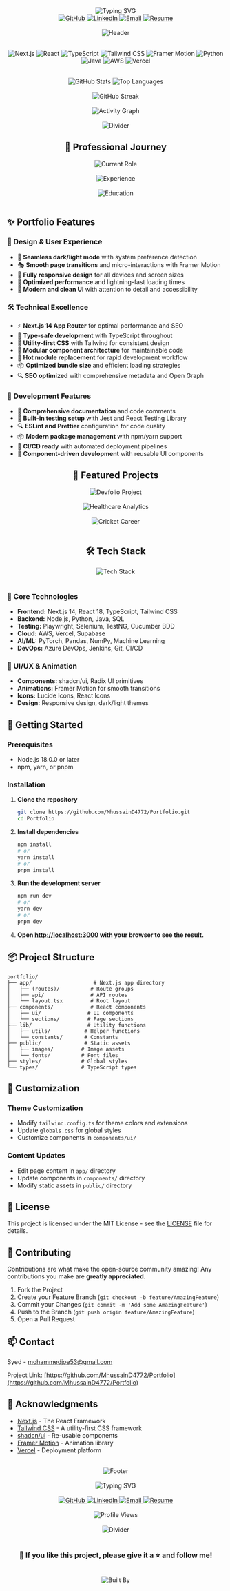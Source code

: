 <div align="center">
  <img src="https://readme-typing-svg.demolab.com?font=Fira+Code&pause=1000&color=3B82F6&center=true&vCenter=true&width=435&lines=Welcome+to+Syed's+Portfolio!;QA+Automation+Engineer;Full-Stack+Developer;AI%2FML+Enthusiast;Semi+Professional+Cricketer" alt="Typing SVG" />
</div>

<div align="center">
  <a href="https://github.com/MhussainD4772">
    <img src="https://img.shields.io/badge/GitHub-100000?style=for-the-badge&logo=github&logoColor=white" alt="GitHub" />
  </a>
  <a href="https://www.linkedin.com/in/syed-mohammed-hussain-8b385b209/">
    <img src="https://img.shields.io/badge/LinkedIn-0077B5?style=for-the-badge&logo=linkedin&logoColor=white" alt="LinkedIn" />
  </a>
  <a href="mailto:mohammedjoe53@gmail.com">
    <img src="https://img.shields.io/badge/Email-D14836?style=for-the-badge&logo=gmail&logoColor=white" alt="Email" />
  </a>
  <a href="https://drive.google.com/file/d/1b29g67s0FQRDYGbtnClVcD9ErJv9hBBL/view">
    <img src="https://img.shields.io/badge/Resume-4285F4?style=for-the-badge&logo=googledrive&logoColor=white" alt="Resume" />
  </a>
</div>

<br>

<div align="center">
  <img src="https://capsule-render.vercel.app/api?type=waving&color=gradient&customColorList=6,11,20&height=300&section=header&text=🚀%20Syed's%20Portfolio&fontSize=50&fontAlignY=40&desc=QA%20Automation%20Engineer%20%7C%20Full-Stack%20Developer%20%7C%20AI%2FML%20Enthusiast&descAlignY=60&descAlign=center" alt="Header" />
</div>

<br>

<div align="center">

![Next.js](https://img.shields.io/badge/Next.js-14.2.14-black?style=for-the-badge&logo=next.js)
![React](https://img.shields.io/badge/React-18-blue?style=for-the-badge&logo=react)
![TypeScript](https://img.shields.io/badge/TypeScript-5-blue?style=for-the-badge&logo=typescript)
![Tailwind CSS](https://img.shields.io/badge/Tailwind_CSS-3.4.1-38B2AC?style=for-the-badge&logo=tailwind-css)
![Framer Motion](https://img.shields.io/badge/Framer_Motion-11.11.1-black?style=for-the-badge&logo=framer)
![Python](https://img.shields.io/badge/Python-3776AB?style=for-the-badge&logo=python&logoColor=white)
![Java](https://img.shields.io/badge/Java-ED8B00?style=for-the-badge&logo=openjdk&logoColor=white)
![AWS](https://img.shields.io/badge/AWS-FF9900?style=for-the-badge&logo=amazonaws&logoColor=white)
![Vercel](https://img.shields.io/badge/Vercel-000000?style=for-the-badge&logo=vercel&logoColor=white)

</div>

<br>

<div align="center">
  <img src="https://github-readme-stats.vercel.app/api?username=MhussainD4772&show_icons=true&theme=tokyonight&hide_border=true&bg_color=0D1117&title_color=3B82F6&icon_color=3B82F6&text_color=FFFFFF" alt="GitHub Stats" />
  <img src="https://github-readme-stats.vercel.app/api/top-langs/?username=MhussainD4772&layout=compact&theme=tokyonight&hide_border=true&bg_color=0D1117&title_color=3B82F6&text_color=FFFFFF" alt="Top Languages" />
</div>

<br>

<div align="center">
  <img src="https://github-readme-streak-stats.herokuapp.com/?user=MhussainD4772&theme=tokyonight&hide_border=true&background=0D1117&stroke=3B82F6&ring=3B82F6&fire=3B82F6&currStreakNum=FFFFFF&sideNums=FFFFFF&currStreakLabel=FFFFFF&sideLabels=FFFFFF&dates=FFFFFF" alt="GitHub Streak" />
</div>

<br>

<div align="center">
  <img src="https://github-readme-activity-graph.vercel.app/graph?username=MhussainD4772&theme=tokyo-night&hide_border=true&bg_color=0D1117&color=3B82F6&line=3B82F6&point=FFFFFF&area=true&area_color=3B82F6" alt="Activity Graph" />
</div>

<br>

<div align="center">
  <img src="https://capsule-render.vercel.app/api?type=rect&color=gradient&customColorList=6,11,20&height=2&section=header" alt="Divider" />
</div>

<div align="center">
  <h2>🎯 Professional Journey</h2>
</div>

<div align="center">
  <img src="https://capsule-render.vercel.app/api?type=soft&color=gradient&customColorList=6,11,20&height=100&section=header&text=💼%20Current%20Role&fontSize=30&fontAlignY=40&desc=QA%20Automation%20Engineer%20at%20F.N.B%20Corporation&descAlignY=60&descAlign=center" alt="Current Role" />
</div>

<br>

<div align="center">
  <img src="https://capsule-render.vercel.app/api?type=soft&color=gradient&customColorList=6,11,20&height=100&section=header&text=🏆%20Experience&fontSize=30&fontAlignY=40&desc=Amazon%20%7C%20F.N.B%20Corporation%20%7C%20Hyderabad%20Cricket%20Association&descAlignY=60&descAlign=center" alt="Experience" />
</div>

<br>

<div align="center">
  <img src="https://capsule-render.vercel.app/api?type=soft&color=gradient&customColorList=6,11,20&height=100&section=header&text=🎓%20Education&fontSize=30&fontAlignY=40&desc=MS%20IT%20%7C%20Harvard%20CS50%20%7C%20AWS%20Certifications&descAlignY=60&descAlign=center" alt="Education" />
</div>

<br>

## ✨ Portfolio Features

### 🎨 Design & User Experience
- 🌙 **Seamless dark/light mode** with system preference detection
- 🎭 **Smooth page transitions** and micro-interactions with Framer Motion
- 📱 **Fully responsive design** for all devices and screen sizes
- 🎯 **Optimized performance** and lightning-fast loading times
- 🎨 **Modern and clean UI** with attention to detail and accessibility

### 🛠️ Technical Excellence
- ⚡ **Next.js 14 App Router** for optimal performance and SEO
- 🎯 **Type-safe development** with TypeScript throughout
- 🎨 **Utility-first CSS** with Tailwind for consistent design
- 🧩 **Modular component architecture** for maintainable code
- 🔄 **Hot module replacement** for rapid development workflow
- 📦 **Optimized bundle size** and efficient loading strategies
- 🔍 **SEO optimized** with comprehensive metadata and Open Graph

### 🚀 Development Features
- 📝 **Comprehensive documentation** and code comments
- 🧪 **Built-in testing setup** with Jest and React Testing Library
- 🔍 **ESLint and Prettier** configuration for code quality
- 📦 **Modern package management** with npm/yarn support
- 🔄 **CI/CD ready** with automated deployment pipelines
- 🎨 **Component-driven development** with reusable UI components

<div align="center">
  <h2>🚀 Featured Projects</h2>
</div>

<div align="center">
  <img src="https://capsule-render.vercel.app/api?type=soft&color=gradient&customColorList=6,11,20&height=80&section=header&text=💻%20Devfolio%20Portfolio%20Generator&fontSize=25&fontAlignY=40&desc=Full-Stack%20Web%20App%20%7C%20React%20%7C%20Supabase&descAlignY=60&descAlign=center" alt="Devfolio Project" />
</div>

<br>

<div align="center">
  <img src="https://capsule-render.vercel.app/api?type=soft&color=gradient&customColorList=6,11,20&height=80&section=header&text=📊%20Healthcare%20Analytics%20Pipeline&fontSize=25&fontAlignY=40&desc=Data%20Analytics%20%7C%20Python%20%7C%20SQL%20%7C%20Machine%20Learning&descAlignY=60&descAlign=center" alt="Healthcare Analytics" />
</div>

<br>

<div align="center">
  <img src="https://capsule-render.vercel.app/api?type=soft&color=gradient&customColorList=6,11,20&height=80&section=header&text=🏏%20Semi%20Professional%20Cricketer&fontSize=25&fontAlignY=40&desc=Pittsburgh%20Cricket%20Team%20%7C%20Leadership%20%7C%20Strategy&descAlignY=60&descAlign=center" alt="Cricket Career" />
</div>

<br>

<div align="center">
  <h2>🛠️ Tech Stack</h2>
</div>

<div align="center">
  <img src="https://skillicons.dev/icons?i=nextjs,react,typescript,tailwind,nodejs,python,java,aws,git,github,vscode,figma" alt="Tech Stack" />
</div>

<br>

### 🎯 Core Technologies
- **Frontend:** Next.js 14, React 18, TypeScript, Tailwind CSS
- **Backend:** Node.js, Python, Java, SQL
- **Testing:** Playwright, Selenium, TestNG, Cucumber BDD
- **Cloud:** AWS, Vercel, Supabase
- **AI/ML:** PyTorch, Pandas, NumPy, Machine Learning
- **DevOps:** Azure DevOps, Jenkins, Git, CI/CD

### 🎨 UI/UX & Animation
- **Components:** shadcn/ui, Radix UI primitives
- **Animations:** Framer Motion for smooth transitions
- **Icons:** Lucide Icons, React Icons
- **Design:** Responsive design, dark/light themes

## 🚀 Getting Started

### Prerequisites
- Node.js 18.0.0 or later
- npm, yarn, or pnpm

### Installation

1. **Clone the repository**
   ```bash
   git clone https://github.com/MhussainD4772/Portfolio.git
   cd Portfolio
   ```

2. **Install dependencies**
   ```bash
   npm install
   # or
   yarn install
   # or
   pnpm install
   ```

3. **Run the development server**
   ```bash
   npm run dev
   # or
   yarn dev
   # or
   pnpm dev
   ```

4. **Open [http://localhost:3000](http://localhost:3000) with your browser to see the result.**

## 📦 Project Structure

```
portfolio/
├── app/                    # Next.js app directory
│   ├── (routes)/          # Route groups
│   ├── api/               # API routes
│   └── layout.tsx         # Root layout
├── components/            # React components
│   ├── ui/               # UI components
│   └── sections/         # Page sections
├── lib/                  # Utility functions
│   ├── utils/           # Helper functions
│   └── constants/       # Constants
├── public/              # Static assets
│   ├── images/         # Image assets
│   └── fonts/          # Font files
├── styles/             # Global styles
└── types/              # TypeScript types
```

## 🎨 Customization

### Theme Customization
- Modify `tailwind.config.ts` for theme colors and extensions
- Update `globals.css` for global styles
- Customize components in `components/ui/`

### Content Updates
- Edit page content in `app/` directory
- Update components in `components/` directory
- Modify static assets in `public/` directory

## 📝 License

This project is licensed under the MIT License - see the [LICENSE](LICENSE) file for details.

## 🤝 Contributing

Contributions are what make the open-source community amazing! Any contributions you make are **greatly appreciated**.

1. Fork the Project
2. Create your Feature Branch (`git checkout -b feature/AmazingFeature`)
3. Commit your Changes (`git commit -m 'Add some AmazingFeature'`)
4. Push to the Branch (`git push origin feature/AmazingFeature`)
5. Open a Pull Request

## 📫 Contact

Syed - mohammedjoe53@gmail.com

Project Link: [https://github.com/MhussainD4772/Portfolio](https://github.com/MhussainD4772/Portfolio)

## 🙏 Acknowledgments

- [Next.js](https://nextjs.org/) - The React Framework
- [Tailwind CSS](https://tailwindcss.com/) - A utility-first CSS framework
- [shadcn/ui](https://ui.shadcn.com/) - Re-usable components
- [Framer Motion](https://www.framer.com/motion/) - Animation library
- [Vercel](https://vercel.com) - Deployment platform

<br>

<div align="center">
  <img src="https://capsule-render.vercel.app/api?type=waving&color=gradient&customColorList=6,11,20&height=200&section=footer&text=Thank%20You%20for%20Visiting!&fontSize=40&fontAlignY=70&desc=Let's%20Connect%20and%20Build%20Something%20Amazing%20Together!&descAlignY=110&descAlign=center" alt="Footer" />
</div>

<br>

<div align="center">
  <img src="https://readme-typing-svg.demolab.com?font=Fira+Code&pause=1000&color=3B82F6&center=true&vCenter=true&width=435&lines=Ready+to+Collaborate?;Let's+Build+Something+Amazing!;QA+Automation+%7C+Full-Stack+Development;AI%2FML+%7C+Cloud+Technologies;Contact+Me+Today!" alt="Typing SVG" />
</div>

<br>

<div align="center">
  <a href="https://github.com/MhussainD4772">
    <img src="https://img.shields.io/badge/GitHub-100000?style=for-the-badge&logo=github&logoColor=white" alt="GitHub" />
  </a>
  <a href="https://www.linkedin.com/in/syed-mohammed-hussain-8b385b209/">
    <img src="https://img.shields.io/badge/LinkedIn-0077B5?style=for-the-badge&logo=linkedin&logoColor=white" alt="LinkedIn" />
  </a>
  <a href="mailto:mohammedjoe53@gmail.com">
    <img src="https://img.shields.io/badge/Email-D14836?style=for-the-badge&logo=gmail&logoColor=white" alt="Email" />
  </a>
  <a href="https://drive.google.com/file/d/1b29g67s0FQRDYGbtnClVcD9ErJv9hBBL/view">
    <img src="https://img.shields.io/badge/Resume-4285F4?style=for-the-badge&logo=googledrive&logoColor=white" alt="Resume" />
  </a>
</div>

<br>

<div align="center">
  <img src="https://komarev.com/ghpvc/?username=MhussainD4772&label=Profile%20views&color=3B82F6&style=for-the-badge" alt="Profile Views" />
</div>

<br>

<div align="center">
  <img src="https://capsule-render.vercel.app/api?type=rect&color=gradient&customColorList=6,11,20&height=3&section=footer" alt="Divider" />
</div>

<br>

<div align="center">
  <h3>🌟 If you like this project, please give it a ⭐️ and follow me!</h3>
</div>

<br>

<div align="center">
  <img src="https://capsule-render.vercel.app/api?type=soft&color=gradient&customColorList=6,11,20&height=60&section=footer&text=Built%20with%20❤️%20by%20Syed%20Mohammed%20Hussain&fontSize=20&fontAlignY=40&desc=QA%20Automation%20Engineer%20%7C%20Full-Stack%20Developer%20%7C%20AI%2FML%20Enthusiast%20%7C%20Semi%20Professional%20Cricketer&descAlignY=60&descAlign=center" alt="Built By" />
</div>
